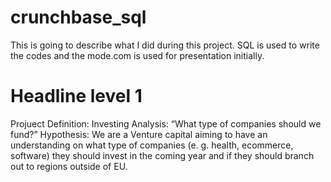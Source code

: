 # crunchbase_sql
This is going to describe what I did during this project.
SQL is used to write the codes and the mode.com is used for presentation initially.
# Headline level 1
Projuect Definition: 
Investing Analysis:  “What type of companies should we fund?”
    Hypothesis: We are a Venture capital aiming to have an understanding on what type of companies (e. g. health, ecommerce, software)  they should invest in the coming year and if they should branch out to regions outside of EU.